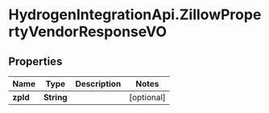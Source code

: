# HydrogenIntegrationApi.ZillowPropertyVendorResponseVO

## Properties
Name | Type | Description | Notes
------------ | ------------- | ------------- | -------------
**zpId** | **String** |  | [optional] 


